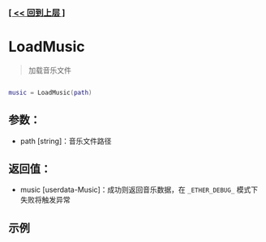 ### [[ << 回到上层 ]](index.md)

# LoadMusic

> 加载音乐文件

```lua

music = LoadMusic(path)

```

## 参数：

+ path [string]：音乐文件路径

## 返回值：

+ music [userdata-Music]：成功则返回音乐数据，在 `_ETHER_DEBUG_` 模式下失败将触发异常

## 示例

```lua

```